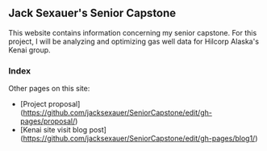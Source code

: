 ## Jack Sexauer's Senior Capstone

This website contains information concerning my senior capstone. For this project, I will be analyzing and optimizing gas well data for Hilcorp Alaska's Kenai group.

### Index

Other pages on this site:
- [Project proposal] (https://github.com/jacksexauer/SeniorCapstone/edit/gh-pages/proposal/)
- [Kenai site visit blog post] (https://github.com/jacksexauer/SeniorCapstone/edit/gh-pages/blog1/)

